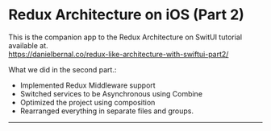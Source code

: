 # Redux Architecture on iOS (Part 2)

This is the companion app to the Redux Architecture on SwitUI tutorial available at.  
https://danielbernal.co/redux-like-architecture-with-swiftui-part2/

What we did in the second part.:

- Implemented Redux Middleware support
- Switched services to be Asynchronous using Combine
- Optimized the project using composition
- Rearranged everything in separate files and groups.

---


 

